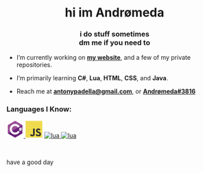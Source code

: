 <h1 align="center">hi im Andrømeda</h1>
<h3 align="center">i do stuff sometimes<br>dm me if you need to</h3>

- I’m currently working on [**my website**](https://trollstars.me/), and a few of my private repositories.

- I’m primarily learning **C#**, **Lua**, **HTML**, **CSS**, and **Java**.

- Reach me at **antonypadella@gmail.com**, or [**Andrømeda#3816**](https://discord.com/users/738990436907090020)

<h3>Languages I Know:</h3>
<p>
  <a href="https://www.w3schools.com/cs/" target="_blank"> <img src="https://raw.githubusercontent.com/devicons/devicon/master/icons/csharp/csharp-original.svg" alt="csharp" width="40" height="40"/> </a> 
  <a href="https://developer.mozilla.org/en-US/docs/Web/JavaScript" target="_blank"> <img src="https://raw.githubusercontent.com/devicons/devicon/master/icons/javascript/javascript-original.svg" alt="javascript" width="40" height="40"/></a> 
  <a href="https://www.lua.org" target="_blank"> <img src="https://github.com/feltlikeit/feltlikeit/blob/main/lua_logo.png?raw=true" alt="lua" width="40" height="40"/> </a> 
  <a href="https://www.w3.org" target="_blank"> <img src="https://www.w3.org/html/logo/downloads/HTML5_Badge_512.png" alt="lua" width="40" height="40"/> </a> 
</p>
<br>
<p>have a good day</p>
